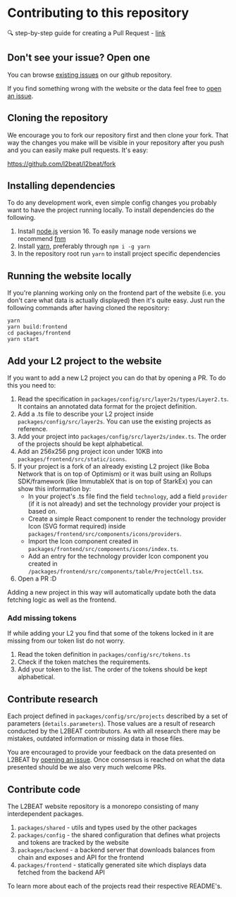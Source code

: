 # Contributing to this repository

🔍 step-by-step guide for creating a Pull Request - [link](https://www.notion.so/l2beat/How-to-add-milestones-0e8684a83c3c48ce8bc7b605d9c9a1bf)

## Don't see your issue? Open one

You can browse [existing issues](https://github.com/l2beat/l2beat/issues) on our github repository.

If you find something wrong with the website or the data feel free to [open an issue](https://github.com/l2beat/l2beat/issues/new).

## Cloning the repository

We encourage you to fork our repository first and then clone your fork. That way the changes you make will be visible in your repository after you push and you can easily make pull requests. It's easy:

https://github.com/l2beat/l2beat/fork

## Installing dependencies

To do any development work, even simple config changes you probably want to have the project running locally. To install dependencies do the following.

1. Install [node.js](https://nodejs.org/en/) version 16. To easily manage node versions we recommend [fnm](https://github.com/Schniz/fnm)
2. Install [yarn](https://classic.yarnpkg.com/en/docs/install#debian-stable), preferably through `npm i -g yarn`
3. In the repository root run `yarn` to install project specific dependencies

## Running the website locally

If you're planning working only on the frontend part of the website (i.e. you don't care what data is actually displayed) then it's quite easy. Just run the following commands after having cloned the repository:

```
yarn
yarn build:frontend
cd packages/frontend
yarn start
```

## Add your L2 project to the website

If you want to add a new L2 project you can do that by opening a PR. To do this you need to:

1. Read the specification in `packages/config/src/layer2s/types/Layer2.ts`. It contains an annotated data format for the project definition.
2. Add a .ts file to describe your L2 project inside `packages/config/src/layer2s`. You can use the existing projects as reference.
3. Add your project into `packages/config/src/layer2s/index.ts`. The order of the projects should be kept alphabetical.
4. Add an 256x256 png project icon under 10KB into `packages/frontend/src/static/icons`.
5. If your project is a fork of an already existing L2 project (like Boba Network that is on top of Optimism) or it was built using an Rollups SDK/framework (like ImmutableX that is on top of StarkEx) you can show this information by:
   - In your project's .ts file find the field `technology`, add a field `provider` (if it is not already) and set the technology provider your project is based on.
   - Create a simple React component to render the technology provider Icon (SVG format required) inside `packages/frontend/src/components/icons/providers`.
   - Import the Icon component created in `packages/frontend/src/components/icons/index.ts`.
   - Add an entry for the technology provider Icon component you created in `/packages/frontend/src/components/table/ProjectCell.tsx`.
6. Open a PR :D

Adding a new project in this way will automatically update both the data fetching logic as well as the frontend.

### Add missing tokens

If while adding your L2 you find that some of the tokens locked in it are missing from our token list do not worry.

1. Read the token definition in `packages/config/src/tokens.ts`
2. Check if the token matches the requirements.
3. Add your token to the list. The order of the tokens should be kept alphabetical.

## Contribute research

Each project defined in `packages/config/src/projects` described by a set of parameters (`details.parameters`). Those values are a result of research conducted by the L2BEAT contributors. As with all research there may be mistakes, outdated information or missing data in those files.

You are encouraged to provide your feedback on the data presented on L2BEAT by [opening an issue](https://github.com/l2beat/l2beat/issues/new). Once consensus is reached on what the data presented should be we also very much welcome PRs.

## Contribute code

The L2BEAT website repository is a monorepo consisting of many interdependent packages.

1. `packages/shared` - utils and types used by the other packages
2. `packages/config` - the shared configuration that defines what projects and tokens are tracked by the website
3. `packages/backend` - a backend server that downloads balances from chain and exposes and API for the frontend
4. `packages/frontend` - statically generated site which displays data fetched from the backend API

To learn more about each of the projects read their respective README's.
